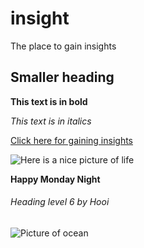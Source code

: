 # insight
The place to gain insights

## Smaller heading

**This text is in bold**

 *This text is in italics*

[Click here for gaining insights](https://www.youtube.com/watch?v=b1kbLwvqugk)

![Here is a nice picture of life](https://people.com/thmb/WOeKnzAAxUCxIQP-9hRcDEmOUfo=/750x0/filters:no_upscale():max_bytes(150000):strip_icc():focal(749x0:751x2):format(webp)/TAYLOR-SWIFT-VIDEO-Anti-Hero-Video20-26102022-418c7fa12e034af3b03d3d7c35f2e170.jpg)

**Happy Monday Night**

###### Heading level 6 by Hooi

![Picture of ocean](https://images.unsplash.com/photo-1497290756760-23ac55edf36f?ixlib=rb-4.0.3&ixid=M3wxMjA3fDB8MHxzZWFyY2h8MjN8fG9jZWFufGVufDB8fDB8fHww&w=1000&q=80)
